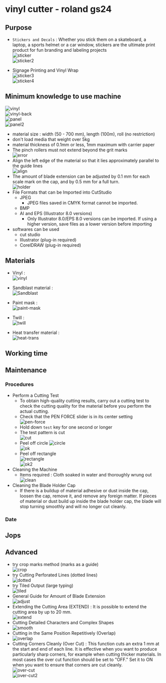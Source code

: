# vinyl cutter - roland gs24
## Purpose
- `Stickers and Decals` : Whether you stick them on a skateboard, a laptop, a sports helmet or a car window, stickers are the ultimate print product for fun branding and labeling projects   
![sticker](/sticker.jpg)   
![sticker2](/sticker2.jpg)

- Signage Printing and Vinyl Wrap   
![sticker3](/sticker3.jpg)   
![sticker4](/sticker4.jpg)

## Minimum knowledge to use machine
![vinyl](/vinyl.png)   
![vinyl-back](/vinyl-back.png)   
![panel](/panel.png)   
![panel2](/panel2.png)
- material size : width (50 - 700 mm), length (100m), roll (no restriction)
- don't load media that weight over 5kg
- material thickness of 0.1mm or less, 1mm maximum with carrier paper
- The pinch rollers must not extend beyond the grit marks   
![error](/error.png)
- Align the left edge of the material so that it lies approximately parallel to the guide lines   
![align](/align.png)
- The amount of blade extension can be adjusted by 0.1 mm for each scale mark on the cap, and by 0.5 mm for a full turn.   
![holder](/blade-holder.png)
- File Formats that can be Imported into CutStudio
    -  JPEG
        - JPEG files saved in CMYK format cannot be imported.
    - BMP
    - AI and EPS (Illustrator 8.0 versions)
        - Only Illustrator 8.0/EPS 8.0 versions can be imported. If using a higher version, save files as a lower version before importing
- softwares can be used
    - cut studio
    - Illustrator (plug-in required)
    - CorelDRAW (plug-in required)

## Materials
- Vinyl :   
![vinyl](/vinyl.jpg)

- Sandblast material :   
![Sandblast](/Sandblast.jpg)

- Paint mask :   
![paint-mask](/paint-mask.jpg)

- Twill :   
![twill](/twill.jpg)
- Heat transfer material :   
![heat-trans](/heat-trans.jpeg)

## Working time

## Maintenance

### Procedures
- Perform a Cutting Test
    - To obtain high-quality cutting results, carry out a cutting test to check the cutting quality for the material before you perform the actual cutting.
    - Check that the PEN FORCE slider is in its center setting   
    ![pen-force](/pen-force.png)
    - Hold down `test` key for one second or longer
    - The test pattern is cut    
    ![cut](/cut.png)
    - Peel off circle
    ![circle](/circle.png)   
    ![ok](/ok.png)
    - Peel off rectangle   
    ![rectangle](/rectangle.png)   
    ![ok2](/ok2.png)
- Cleaning the Machine
    - Items required : Cloth soaked in water and thoroughly wrung out   
        ![clean](/clean.png)
- Cleaning the Blade Holder Cap
    - If there is a buildup of material adhesive or dust inside the cap, loosen the cap, remove it, and remove any foreign matter. If pieces of material or dust build up inside the blade holder cap, the blade will stop turning smoothly and will no longer cut cleanly.

### Date

## Jops

## Advanced
- try crop marks method (marks as a guide)   
![crop](/crop-marks.png)
- try Cutting Perforated Lines (dotted lines)   
![dotted](/dotted.png)
- try Tiled Output (large typing)   
![tiled](/tiled.png)
- General Guide for Amount of Blade Extension   
![adjust](/adjust.png)
- Extending the Cutting Area (EXTEND) : It is possible to extend the cutting area by up to 20 mm.   
![extend](/extend.png)
- Cutting Detailed Characters and Complex Shapes   
![smooth](/smooth.png)
- Cutting in the Same Position Repetitively (Overlap)   
![overlap](/overlap.png)
- Cutting Corners Cleanly (Over Cut) : This function cuts an extra 1 mm at the start and end of each line. It is effective when you want to produce particularly sharp corners, for example when cutting
thicker materials. In most cases the over cut function should be set to "OFF." Set it to ON when you want to ensure that corners are cut cleanly.   
![over-cut](/over-cut.png)   
![over-cut2](/over-cut2.png)